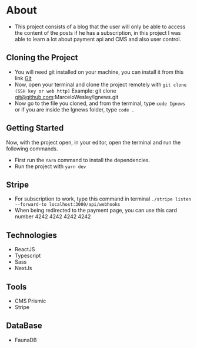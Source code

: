 # About
- This project consists of a blog that the user will only be able to access the content of the posts if he has a subscription, in this project I was able to learn a lot about payment api and CMS and also user control.


## Cloning the Project
- You will need git installed on your machine, you can install it from this link [Git](https://git-scm.com/)
- Now, open your terminal and clone the project remotely with ```git clone (SSH key or web http)``` Example: git clone git@github.com:MarceloWesley/Ignews.git
- Now go to the file you cloned, and from the terminal, type ```code Ignews ```
or if you are inside the Ignews folder, type ```code . ```

## Getting Started
   Now, with the project open, in your editor, open the terminal and run the following commands.
 
- First run the ```Yarn``` command to install the dependencies.
- Run the project with ```yarn dev```

## Stripe
- For subscription to work, type this command in terminal ```./stripe listen --forward-to localhost:3000/api/webhooks ```
- When being redirected to the payment page, you can use this card number 4242 4242 4242 4242

## Technologies
- ReactJS
- Typescript
- Sass
- NextJs

## Tools
- CMS Prismic
- Stripe

## DataBase
- FaunaDB 


